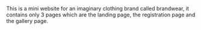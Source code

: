 This is a mini website for an imaginary clothing brand called brandwear, it contains only 3 pages which are the landing page, the registration page and the gallery page.
